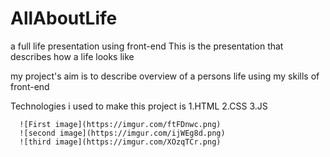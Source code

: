 # AllAboutLife
  a full life presentation using front-end
  This is the presentation that describes how a life looks like

  my project's aim is to describe overview of a persons life using my skills of front-end

  Technologies i used to make this project is 
      1.HTML
      2.CSS
      3.JS

      ![First image](https://imgur.com/ftFDnwc.png)
      ![second image](https://imgur.com/ijWEg8d.png)
      ![third image](https://imgur.com/XOzqTCr.png)
